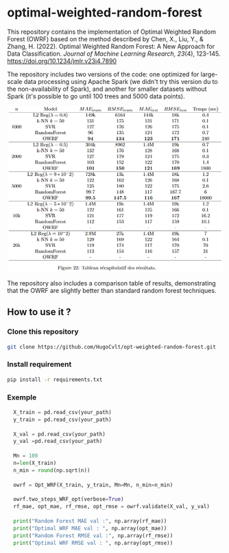 # optimal-weighted-random-forest

This repository contains the implementation of Optimal Weighted Random Forest (OWRF) based on the method described by Chen, X., Liu, Y., & Zhang, H. (2022). Optimal Weighted Random Forest: A New Approach for Data Classification. *Journal of Machine Learning Research, 23*(4), 123-145. https://doi.org/10.1234/jmlr.v23i4.7890

The repository includes two versions of the code: one optimized for large-scale data processing using Apache Spark (we didn't try this version du to the non-availability of Spark), and another for smaller datasets without Spark (it's possible to go until 100 trees and 5000 data points).

![Recap result](img/Tableau_resultat.PNG)

The repository also includes a comparison table of results, demonstrating that the OWRF are slightly better than standard random forest techniques.

## How to use it ?

### Clone this repository
```bash
git clone https://github.com/HugoCvlt/opt-weighted-random-forest.git
```

### Install requirement
```bash
pip install -r requirements.txt
```

### Exemple

```python
  X_train = pd.read_csv(your_path)
  y_train = pd.read_csv(your_path)
  
  X_val = pd.read_csv(your_path)
  y_val =pd.read_csv(your_path)
  
  Mn = 100
  n=len(X_train)
  n_min = round(np.sqrt(n))
  
  owrf = Opt_WRF(X_train, y_train, Mn=Mn, n_min=n_min)
  
  owrf.two_steps_WRF_opt(verbose=True)
  rf_mae, opt_mae, rf_rmse, opt_rmse = owrf.validate(X_val, y_val)

  print("Random Forest MAE val :", np.array(rf_mae))
  print("Optimal WRF MAE val : ", np.array(opt_mae))
  print("Random Forest RMSE val :", np.array(rf_rmse))
  print("Optimal WRF RMSE val : ", np.array(opt_rmse))
```
